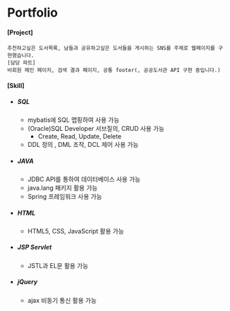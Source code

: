 # Portfolio
#### [Project]
    추천하고싶은 도서목록, 남들과 공유하고싶은 도서들을 게시하는 SNS를 주제로 웹페이지를 구현했습니다.
    [담당 파트]
    비회원 메인 페이지, 검색 결과 페이지, 공통 footer(, 공공도서관 API 구현 중입니다.)

#### [Skill]

* ##### *SQL*
    - mybatis에 SQL 맵핑하여 사용 가능
    - (Oracle)SQL Developer 서브질의, CRUD 사용 가능
        * Create, Read, Update, Delete
    - DDL 정의 , DML 조작, DCL 제어 사용 가능
    
* ##### *JAVA*
    + JDBC API를 통하여 데이터베이스 사용 가능
    + java.lang 패키지 활용 가능
    + Spring 프레임워크 사용 가능
    
* ##### *HTML*
    + HTML5, CSS, JavaScript 활용 가능
    
* ##### *JSP Servlet*
    + JSTL과 EL문 활용 가능
    
* ##### *jQuery*
    + ajax 비동기 통신 활용 가능
